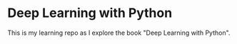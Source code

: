 # Deep Learning with Python

This is my learning repo as I explore the book "Deep Learning with Python".
